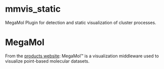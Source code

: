 # mmvis_static
MegaMol Plugin for detection and static visualization of cluster processes.

# MegaMol
From the [products website](http://go.visus.uni-stuttgart.de/megamol/): MegaMol™ is a visualization middleware used to visualize point-based molecular datasets.
